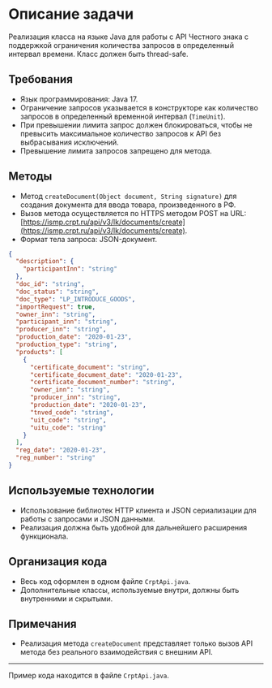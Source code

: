 # Описание задачи

Реализация класса на языке Java для работы с API Честного знака с поддержкой ограничения количества запросов в определенный интервал времени. Класс должен быть thread-safe.

## Требования

- Язык программирования: Java 17.
- Ограничение запросов указывается в конструкторе как количество запросов в определенный временной интервал (`TimeUnit`).
- При превышении лимита запрос должен блокироваться, чтобы не превысить максимальное количество запросов к API без выбрасывания исключений.
- Превышение лимита запросов запрещено для метода.

## Методы

- Метод `createDocument(Object document, String signature)` для создания документа для ввода товара, произведенного в РФ.
- Вызов метода осуществляется по HTTPS методом POST на URL: [https://ismp.crpt.ru/api/v3/lk/documents/create](https://ismp.crpt.ru/api/v3/lk/documents/create).
- Формат тела запроса: JSON-документ.

```json
{
  "description": {
    "participantInn": "string"
  },
  "doc_id": "string",
  "doc_status": "string",
  "doc_type": "LP_INTRODUCE_GOODS",
  "importRequest": true,
  "owner_inn": "string",
  "participant_inn": "string",
  "producer_inn": "string",
  "production_date": "2020-01-23",
  "production_type": "string",
  "products": [
    {
      "certificate_document": "string",
      "certificate_document_date": "2020-01-23",
      "certificate_document_number": "string",
      "owner_inn": "string",
      "producer_inn": "string",
      "production_date": "2020-01-23",
      "tnved_code": "string",
      "uit_code": "string",
      "uitu_code": "string"
    }
  ],
  "reg_date": "2020-01-23",
  "reg_number": "string"
}
```
## Используемые технологии

- Использование библиотек HTTP клиента и JSON сериализации для работы с запросами и JSON данными.
- Реализация должна быть удобной для дальнейшего расширения функционала.

## Организация кода

- Весь код оформлен в одном файле `CrptApi.java`.
- Дополнительные классы, используемые внутри, должны быть внутренними и скрытыми.

## Примечания

- Реализация метода `createDocument` представляет только вызов API метода без реального взаимодействия с внешним API.

---

Пример кода находится в файле `CrptApi.java`.
